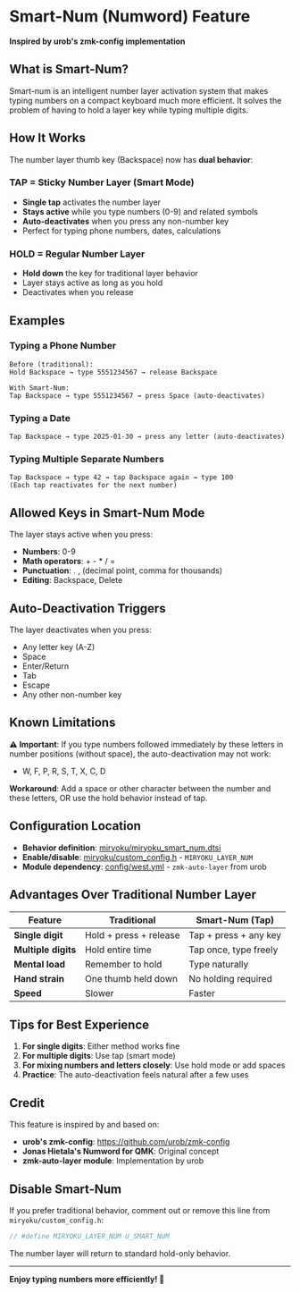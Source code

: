 # Smart-Num (Numword) Feature

**Inspired by urob's zmk-config implementation**

## What is Smart-Num?

Smart-num is an intelligent number layer activation system that makes typing numbers on a compact keyboard much more efficient. It solves the problem of having to hold a layer key while typing multiple digits.

## How It Works

The number layer thumb key (Backspace) now has **dual behavior**:

### **TAP** = Sticky Number Layer (Smart Mode)
- **Single tap** activates the number layer
- **Stays active** while you type numbers (0-9) and related symbols
- **Auto-deactivates** when you press any non-number key
- Perfect for typing phone numbers, dates, calculations

### **HOLD** = Regular Number Layer
- **Hold down** the key for traditional layer behavior
- Layer stays active as long as you hold
- Deactivates when you release

## Examples

### Typing a Phone Number
```
Before (traditional):
Hold Backspace → type 5551234567 → release Backspace

With Smart-Num:
Tap Backspace → type 5551234567 → press Space (auto-deactivates)
```

### Typing a Date
```
Tap Backspace → type 2025-01-30 → press any letter (auto-deactivates)
```

### Typing Multiple Separate Numbers
```
Tap Backspace → type 42 → tap Backspace again → type 100
(Each tap reactivates for the next number)
```

## Allowed Keys in Smart-Num Mode

The layer stays active when you press:
- **Numbers**: 0-9
- **Math operators**: + - * / =
- **Punctuation**: . , (decimal point, comma for thousands)
- **Editing**: Backspace, Delete

## Auto-Deactivation Triggers

The layer deactivates when you press:
- Any letter key (A-Z)
- Space
- Enter/Return
- Tab
- Escape
- Any other non-number key

## Known Limitations

**⚠️ Important**: If you type numbers followed immediately by these letters in number positions (without space), the auto-deactivation may not work:
- W, F, P, R, S, T, X, C, D

**Workaround**: Add a space or other character between the number and these letters, OR use the hold behavior instead of tap.

## Configuration Location

- **Behavior definition**: [miryoku/miryoku_smart_num.dtsi](miryoku/miryoku_smart_num.dtsi)
- **Enable/disable**: [miryoku/custom_config.h](miryoku/custom_config.h) - `MIRYOKU_LAYER_NUM`
- **Module dependency**: [config/west.yml](config/west.yml) - `zmk-auto-layer` from urob

## Advantages Over Traditional Number Layer

| Feature | Traditional | Smart-Num (Tap) |
|---------|-------------|----------------|
| **Single digit** | Hold + press + release | Tap + press + any key |
| **Multiple digits** | Hold entire time | Tap once, type freely |
| **Mental load** | Remember to hold | Type naturally |
| **Hand strain** | One thumb held down | No holding required |
| **Speed** | Slower | Faster |

## Tips for Best Experience

1. **For single digits**: Either method works fine
2. **For multiple digits**: Use tap (smart mode)
3. **For mixing numbers and letters closely**: Use hold mode or add spaces
4. **Practice**: The auto-deactivation feels natural after a few uses

## Credit

This feature is inspired by and based on:
- **urob's zmk-config**: https://github.com/urob/zmk-config
- **Jonas Hietala's Numword for QMK**: Original concept
- **zmk-auto-layer module**: Implementation by urob

## Disable Smart-Num

If you prefer traditional behavior, comment out or remove this line from `miryoku/custom_config.h`:

```c
// #define MIRYOKU_LAYER_NUM U_SMART_NUM
```

The number layer will return to standard hold-only behavior.

---

**Enjoy typing numbers more efficiently! 🎯**
